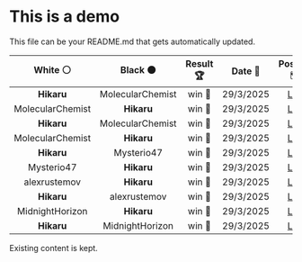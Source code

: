 # This is a demo

This file can be your README.md that gets automatically updated.

<!--START_SECTION:chessStats-->
<!-- Automatically generated with https://github.com/Balastrong/chess-stats-action -->

| White ⚪ | Black ⚫ | Result 🏆 | Date 📅 | Position 🗺️ |
|:---:|:---:|:---:|:---:|:---:|
| **Hikaru** | MolecularChemist | win 🥇 | 29/3/2025 | <a href="http://www.ee.unb.ca/cgi-bin/tervo/fen.pl?select=7r/6k1/3p1pp1/7q/2P1Q1p1/1P2P1P1/P4P2/3R2K1 b - - 3 32">Link</a> |
| MolecularChemist | **Hikaru** | win 🥇 | 29/3/2025 | <a href="http://www.ee.unb.ca/cgi-bin/tervo/fen.pl?select=1b6/8/p1N1K3/P7/4r3/6k1/8/3R4 w - - 7 57">Link</a> |
| **Hikaru** | MolecularChemist | win 🥇 | 29/3/2025 | <a href="http://www.ee.unb.ca/cgi-bin/tervo/fen.pl?select=b7/5pk1/6p1/7p/2B1PP1P/2R2PK1/1r6/8 b - - 0 55">Link</a> |
| MolecularChemist | **Hikaru** | win 🥇 | 29/3/2025 | <a href="http://www.ee.unb.ca/cgi-bin/tervo/fen.pl?select=8/pq4bk/6Rp/Qp2n3/5NK1/P3B1P1/1P3P2/7r w - - 9 35">Link</a> |
| **Hikaru** | Mysterio47 | win 🥇 | 29/3/2025 | <a href="http://www.ee.unb.ca/cgi-bin/tervo/fen.pl?select=3rk2r/pp2PNpb/7p/P1p4n/3p1B2/1P1P3B/2P5/R4RK1 b - - 0 30">Link</a> |
| Mysterio47 | **Hikaru** | win 🥇 | 29/3/2025 | <a href="http://www.ee.unb.ca/cgi-bin/tervo/fen.pl?select=8/q4p1k/6p1/p2Q4/1p3P1P/6PK/8/8 w - - 2 55">Link</a> |
| alexrustemov | **Hikaru** | win 🥇 | 29/3/2025 | <a href="http://www.ee.unb.ca/cgi-bin/tervo/fen.pl?select=5k2/5p2/3P2p1/2bP2P1/5P2/1P3b1r/2Q4P/3N3K w - - 1 40">Link</a> |
| **Hikaru** | alexrustemov | win 🥇 | 29/3/2025 | <a href="http://www.ee.unb.ca/cgi-bin/tervo/fen.pl?select=4r1k1/1R3pp1/p1p5/2Pp4/P2P2p1/4R1P1/5P1P/4rBK1 b - - 1 28">Link</a> |
| MidnightHorizon | **Hikaru** | win 🥇 | 29/3/2025 | <a href="http://www.ee.unb.ca/cgi-bin/tervo/fen.pl?select=1k5r/1P4K1/5p2/7p/4B1nP/8/8/q7 w - - 2 53">Link</a> |
| **Hikaru** | MidnightHorizon | win 🥇 | 29/3/2025 | <a href="http://www.ee.unb.ca/cgi-bin/tervo/fen.pl?select=6k1/2R3p1/5pB1/8/7P/1pn1P3/5PPK/3r4 b - - 5 36">Link</a> |

<!--END_SECTION:chessStats-->

Existing content is kept.
